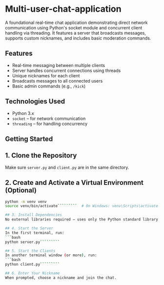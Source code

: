# Multi-user-chat-application
A foundational real-time chat application demonstrating direct network communication using Python's socket module and concurrent client handling via threading. It features a server that broadcasts messages, supports custom nicknames, and includes basic moderation commands.


## Features
- Real-time messaging between multiple clients  
- Server handles concurrent connections using threads  
- Unique nicknames for each client  
- Broadcasts messages to all connected users  
- Basic admin commands (e.g., `/kick`)

## Technologies Used
- Python 3.x  
- `socket` – for network communication  
- `threading` – for handling concurrency


## Getting Started
## 1. Clone the Repository
Make sure `server.py` and `client.py` are in the same directory.

## 2. Create and Activate a Virtual Environment (Optional)
```bash
python -m venv venv
source venv/bin/activate`````````  # On Windows: venv\Scripts\activate

## 3. Install Dependencies
No external libraries required – uses only the Python standard library.

## 4. Start the Server
In the first terminal, run:
```bash
python server.py`````````

## 5. Start the Clients
In another terminal window (or more), run:
```bash
python client.py`````````

## 6. Enter Your Nickname
When prompted, choose a nickname and join the chat.



